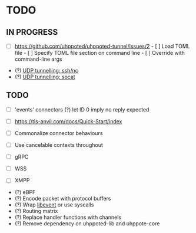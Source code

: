 # TODO

## IN PROGRESS

- [ ] https://github.com/uhppoted/uhppoted-tunnel/issues/2
      - [ ] Load TOML file
      - [ ] Specify TOML file section on command line
      - [ ] Override with command-line args

- (?) [UDP tunnelling: ssh/nc](https://superuser.com/questions/53103/udp-traffic-through-ssh-tunnel)
- (?) [UDP tunnelling: socat](http://www.morch.com/2011/07/05/forwarding-snmp-ports-over-ssh-using-socat/)

## TODO

- [ ] 'events' connectors
      (?) let ID 0 imply no reply expected
- [ ] https://tls-anvil.com/docs/Quick-Start/index

- [ ] Commonalize connector behaviours
- [ ] Use cancelable contexts throughout
- [ ] gRPC
- [ ] WSS
- [ ] XMPP

- (?) eBPF
- (?) Encode packet with protocol buffers
- (?) Wrap [libevent](https://libevent.org) or use syscalls
- (?) Routing matrix
- (?) Replace handler functions with channels
- (?) Remove dependency on uhppoted-lib and uhppote-core

